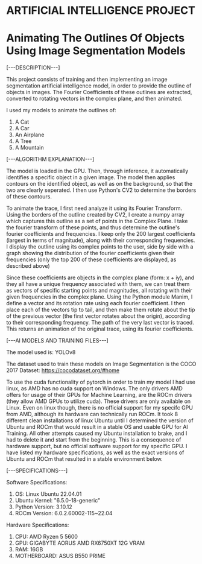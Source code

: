 #              ARTIFICIAL INTELLIGENCE PROJECT
# Animating The Outlines Of Objects Using Image Segmentation Models

[---DESCRIPTION---]

This project consists of training and then implementing an image segmentation artificial intelligence model, in order to provide the outline of objects in images. The Fourier Coefficients of these outlines are extracted, converted to rotating vectors in the complex plane, and then animated.

I used my models to animate the outlines of:

1. A Cat
2. A Car
3. An Airplane
4. A Tree
5. A Mountain

[---ALGORITHM EXPLANATION---]

The model is loaded in the GPU. Then, through inference, it automatically identifies a specific object in a given image. The model then applies contours on the identified object, as well as on the background, so that the two are clearly seperated. I then use Python's CV2 to determine the borders of these contours.

To animate the trace, I first need analyze it using its Fourier Transform. Using the borders of the outline created by CV2, I create a numpy array which captures this outline as a set of points in the Complex Plane. I take the fourier transform of these points, and thus determine the outline's fourier coefficients and frequencies. I keep only the 200 largest coefficients (largest in terms of magnitude), along with their corresponding frequencies. I display the outline using its complex points to the user, side by side with a graph showing the distribution of the fourier coefficients given their frequencies (only the top 200 of these coefficients are displayed, as described above)

Since these coefficients are objects in the complex plane (form: x + iy), and they all have a unique frequency associated with them, we can treat them as vectors of specific starting points and magnitudes, all rotating with their given frequencies in the complex plane. Using the Python module Manim, I define a vector and its rotation rate using each fourier coefficient. I then place each of the vectors tip to tail, and then make them rotate about the tip of the previous vector (the first vector rotates about the origin), according to their corresponding frequency. The path of the very last vector is traced. This returns an animation of the original trace, using its fourier coefficients.

[---AI MODELS AND TRAINING FILES---]

The model used is: YOLOv8

The dataset used to train these models on Image Segmentation is the COCO 2017 Dataset: https://cocodataset.org/#home

To use the cuda functionality of pytorch in order to train my model I had use linux, as AMD has no cuda support on Windows. The only drivers AMD offers for usage of their GPUs for Machine Learning, are the ROCm drivers (they allow AMD GPUs to utilize cuda). These drivers are only available on Linux. Even on linux though, there is no official support for my specifc GPU from AMD, although its hardware can technically run ROCm. It took 8 different clean installations of linux Ubuntu until I determined the version of Ubuntu and ROCm that would result in a stable OS and usable GPU for AI Training. All other attempts caused my Ubuntu installation to brake, and I had to delete it and start from the beginning. This is a consequence of hardware support, but no official software support for my specific GPU. I have listed my hardware specifications, as well as the exact versions of Ubuntu and ROCm that resulted in a stable environment below.

[---SPECIFICATIONS---]

Software Specifications:

1) OS: Linux Ubuntu 22.04.01
2) Ubuntu Kernel: "6.5.0-18-generic" 
3) Python Version: 3.10.12
4) ROCm Version: 6.0.2.60002-115~22.04

Hardware Specifications:

1) CPU: AMD Ryzen 5 5600
2) GPU: GIGABYTE AORUS AMD RX6750XT 12G VRAM
3) RAM: 16GB
4) MOTHERBOARD: ASUS B550 PRIME
